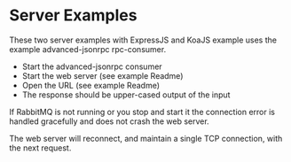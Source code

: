 Server Examples
===============

These two server examples with ExpressJS and KoaJS example uses the example advanced-jsonrpc rpc-consumer.

- Start the advanced-jsonrpc consumer
- Start the web server (see example Readme)
- Open the URL  (see example Readme)
- The response should be upper-cased output of the input

If RabbitMQ is not running or you stop and start it the connection error is handled gracefully and does not crash the web server.

The web server will reconnect, and maintain a single TCP connection, with the next request.
